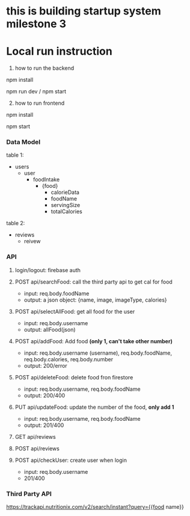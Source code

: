 # this is building startup system milestone 3

# Local run instruction
1. how to run the backend

npm install

npm run dev / npm start

2. how to run frontend 

npm install 

npm start

### Data Model

table 1:
- users
    - user
        - foodIntake
            - {food}
                - calorieData
                - foodName
                - servingSize
                - totalCalories

table 2:

- reviews
    - reivew

### API

1. login/logout: firebase auth

2. POST api/searchFood: call the third party api to get cal for food
    - input: req.body.foodName
    - output: a json object: {name, image, imageType, calories}

3. POST api/selectAllFood: get all food for the user
    - input: req.body.username
    - output: allFood(json)

4. POST api/addFood: Add food **(only 1, can't take other number)**
    - input: req.body.username (username), req.body.foodName, req.body.calories, req.body.number
    - output: 200/error

5. POST api/deleteFood: delete food fron firestore
    - input: req.body.username, req.body.foodName
    - output: 200/400

5. PUT api/updateFood: update the number of the food, **only add 1**
    - input: req.body.username, req.body.foodName
    - output: 201/400

6. GET api/reviews

7. POST api/reviews

8. POST api/checkUser: create user when login
    - input: req.body.username
    - 201/400


### Third Party API
https://trackapi.nutritionix.com/v2/search/instant?query={{food name}}


